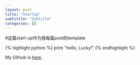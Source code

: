 ```yaml
---
layout: post
title: "Startup"
subtitile: "Subtitle"
categories: []
---
```

#这篇start-up作为我每篇post的template

{% highlight python %}
print "hello, Lucky!"
{% endhighlight %}




My Github is [here][mygithub].

[mygithub]: https://github.com/lucky521
